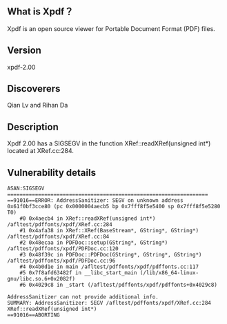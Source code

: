 ## What is Xpdf？
Xpdf is an open source viewer for Portable Document Format (PDF)
files.
## Version
xpdf-2.00
## Discoverers
Qian Lv and Rihan Da
## Description
Xpdf 2.00 has a SIGSEGV  in the function XRef::readXRef(unsigned int*) located at XRef.cc:284.
## Vulnerability details
```
ASAN:SIGSEGV
=================================================================
==91016==ERROR: AddressSanitizer: SEGV on unknown address 0x61f0bf3cce80 (pc 0x0000004aecb5 bp 0x7fff8f5e5400 sp 0x7fff8f5e5280 T0)
    #0 0x4aecb4 in XRef::readXRef(unsigned int*) /afltest/pdffonts/xpdf/XRef.cc:284
    #1 0x4afa38 in XRef::XRef(BaseStream*, GString*, GString*) /afltest/pdffonts/xpdf/XRef.cc:84
    #2 0x48ecaa in PDFDoc::setup(GString*, GString*) /afltest/pdffonts/xpdf/PDFDoc.cc:120
    #3 0x48f39c in PDFDoc::PDFDoc(GString*, GString*, GString*) /afltest/pdffonts/xpdf/PDFDoc.cc:96
    #4 0x4b0d1e in main /afltest/pdffonts/xpdf/pdffonts.cc:117
    #5 0x7f8afd63482f in __libc_start_main (/lib/x86_64-linux-gnu/libc.so.6+0x2082f)
    #6 0x4029c8 in _start (/afltest/pdffonts/xpdf/pdffonts+0x4029c8)

AddressSanitizer can not provide additional info.
SUMMARY: AddressSanitizer: SEGV /afltest/pdffonts/xpdf/XRef.cc:284 XRef::readXRef(unsigned int*)
==91016==ABORTING
```
